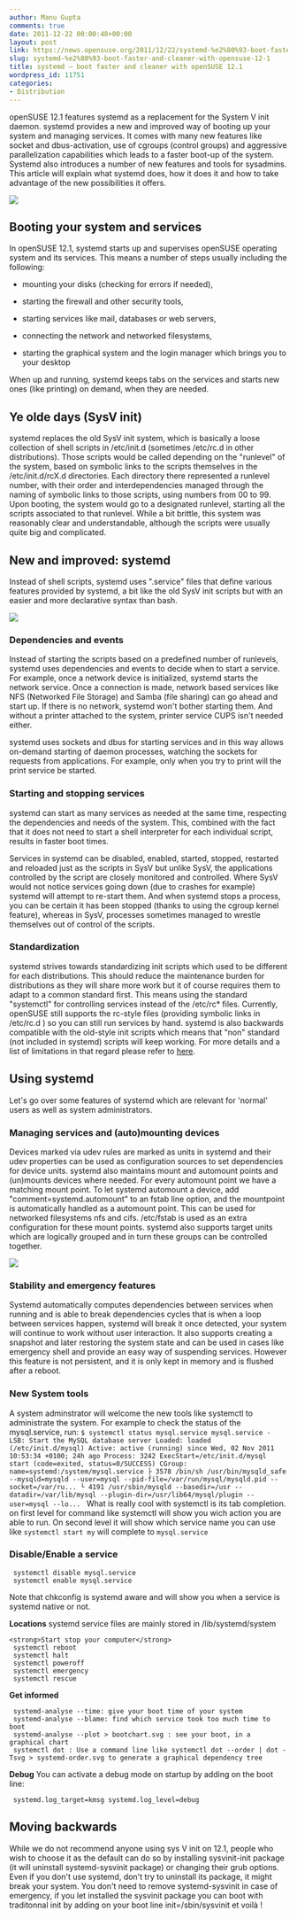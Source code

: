 ```yaml
---
author: Manu Gupta
comments: true
date: 2011-12-22 00:00:48+00:00
layout: post
link: https://news.opensuse.org/2011/12/22/systemd-%e2%80%93-boot-faster-and-cleaner-with-opensuse-12-1/
slug: systemd-%e2%80%93-boot-faster-and-cleaner-with-opensuse-12-1
title: systemd – boot faster and cleaner with openSUSE 12.1
wordpress_id: 11751
categories:
- Distribution
---
```


openSUSE 12.1 features systemd as a replacement for the System V init daemon. systemd provides a new and improved way of booting up your system and managing services. It comes with many new features like socket and dbus-activation, use of cgroups (control groups) and aggressive parallelization capabilities which leads to a faster boot-up of the system. Systemd also introduces a number of new features and tools for sysadmins. This article will explain what systemd does, how it does it and how to take advantage of the new possibilities it offers.
<!-- more -->
[![](/wp-content/uploads/2011/11/4308639792_ae11049568.jpg)](http://news.opensuse.org/2011/12/22/systemd-%e2%80%93-boot-faster-and-cleaner-with-opensuse-12-1/4308639792_ae11049568/)


## Booting your system and services


In openSUSE 12.1, systemd starts up and supervises openSUSE operating system and its services. This means a number of steps usually including the following:



	
  * mounting your disks (checking for errors if needed),

	
  * starting the firewall and other security tools,

	
  * starting services like mail, databases or web servers,

	
  * connecting the network and networked filesystems,

	
  * starting the graphical system and the login manager which brings you to your desktop


When up and running, systemd keeps tabs on the services and starts new ones (like printing) on demand, when they are needed.


## Ye olde days (SysV init)


systemd replaces the old SysV init system, which is basically a loose collection of shell scripts in /etc/init.d (sometimes /etc/rc.d in other distributions). Those scripts would be called depending on the "runlevel" of the system, based on symbolic links to the scripts themselves in the /etc/init.d/rcX.d directories. Each directory there represented a runlevel number, with their order and interdependencies managed through the naming of symbolic links to those scripts, using numbers from 00 to 99. Upon booting, the system would go to a designated runlevel, starting all the scripts associated to that runlevel. While a bit brittle, this system was reasonably clear and understandable, although the scripts were usually quite big and complicated.


## New and improved: systemd


Instead of shell scripts, systemd uses ".service" files that define various features provided by systemd, a bit like the old SysV init scripts but with an easier and more declarative syntax than bash.

[![](/wp-content/uploads/2011/12/4404848273_3fcaeacf5d.jpg)](http://news.opensuse.org/2011/12/22/systemd-%e2%80%93-boot-faster-and-cleaner-with-opensuse-12-1/4404848273_3fcaeacf5d/)


### Dependencies and events


Instead of starting the scripts based on a predefined number of runlevels, systemd uses dependencies and events to decide when to start a service. For example, once a network device is initialized, systemd starts the network service. Once a connection is made, network based services like NFS (Networked File Storage) and Samba (file sharing) can go ahead and start up. If there is no network, systemd won't bother starting them. And without a printer attached to the system, printer service CUPS isn't needed either.

systemd uses sockets and dbus for starting services and in this way allows on-demand starting of daemon processes, watching the sockets for requests from applications. For example, only when you try to print will the print service be started.


### Starting and stopping services


systemd can start as many services as needed at the same time, respecting the dependencies and needs of the system. This, combined with the fact that it does not need to start a shell interpreter for each individual script, results in faster boot times.

Services in systemd can be disabled, enabled, started, stopped, restarted and reloaded just as the scripts in SysV but unlike SysV, the applications controlled by the script are closely monitored and controlled. Where SysV would not notice services going down (due to crashes for example) systemd will attempt to re-start them. And when systemd stops a process, you can be certain it has been stopped (thanks to using the cgroup kernel feature), whereas in SysV, processes sometimes managed to wrestle themselves out of control of the scripts.


### Standardization


systemd strives towards standardizing init scripts which used to be different for each distributions. This should reduce the maintenance burden for distributions as they will share more work but it of course requires them to adapt to a common standard first. This means using the standard "systemctl" for controlling services instead of the /etc/rc* files. Currently, openSUSE still supports the rc-style files (providing symbolic links in /etc/rc.d ) so you can still run services by hand. systemd is also backwards compatible with the old-style init scripts which means that "non" standard (not included in systemd) scripts will keep working. For more details and a list of limitations in that regard please refer to [here](http://www.freedesktop.org/wiki/Software/systemd/Incompatibilities).


## Using systemd


Let's go over some features of systemd which are relevant for 'normal' users as well as system administrators.


### Managing services and (auto)mounting devices


Devices marked via udev rules are marked as units in systemd and their udev properties can be used as configuration sources to set dependencies for device units. systemd also maintains mount and automount points and (un)mounts devices where needed. For every automount point we have a matching mount point. To let systemd automount a device, add "comment=systemd.automount" to an fstab line option, and the mountpoint is automatically handled as a automount point. This can be used for networked filesystems nfs and cifs. /etc/fstab is used as an extra configuration for these mount points. systemd also supports target units which are logically grouped and in turn these groups can be controlled together.

[![](/wp-content/uploads/2011/12/4320210414_e0b3550b1a1.jpg)](http://news.opensuse.org/2011/12/22/systemd-%e2%80%93-boot-faster-and-cleaner-with-opensuse-12-1/4320210414_e0b3550b1a/)


### Stability and emergency features


Systemd automatically computes dependencies between services when running and is able to break dependencies cycles that is when a loop between services happen, systemd will break it once detected, your system will continue to work without user interaction. It also supports creating a snapshot and later restoring the system state and can be used in cases like emergency shell and provide an easy way of suspending services. However this feature is not persistent, and it is only kept in memory and is flushed after a reboot.


### New System tools


A system adminstrator will welcome the new tools like systemctl to administrate the system. For example to check the status of the mysql.service, run:
`$ systemctl status mysql.service
mysql.service - LSB: Start the MySQL database server
Loaded: loaded (/etc/init.d/mysql)
Active: active (running) since Wed, 02 Nov 2011 10:53:34 +0100; 24h ago
Process: 3242 ExecStart=/etc/init.d/mysql start (code=exited, status=0/SUCCESS)
CGroup: name=systemd:/system/mysql.service
├ 3578 /bin/sh /usr/bin/mysqld_safe --mysqld=mysqld --user=mysql --pid-file=/var/run/mysql/mysqld.pid --socket=/var/ru...
└ 4191 /usr/sbin/mysqld --basedir=/usr --datadir=/var/lib/mysql --plugin-dir=/usr/lib64/mysql/plugin --user=mysql --lo...
`
What is really cool with systemctl is its tab completion. on first level for command like systemctl will show you wich action you are able to run. On second level it will show which service name you can use like `systemctl start my` will complete to `mysql.service`


### Disable/Enable a service



    
     systemctl disable mysql.service
     systemctl enable mysql.service


Note that chkconfig is systemd aware and will show you when a service is systemd native or not.

**Locations**
systemd service files are mainly stored in /lib/systemd/system

    
    <strong>Start stop your computer</strong>
     systemctl reboot
     systemctl halt
     systemctl poweroff
     systemctl emergency
     systemctl rescue


**Get informed**

    
     systemd-analyse --time: give your boot time of your system
     systemd-analyse --blame: find which service took too much time to boot
     systemd-analyse --plot > bootchart.svg : see your boot, in a graphical chart
     systemctl dot : Use a command line like systemctl dot --order | dot -Tsvg > systemd-order.svg to generate a graphical dependency tree


**Debug**
You can activate a debug mode on startup by adding on the boot line:

    
     systemd.log_target=kmsg systemd.log_level=debug




## Moving backwards


While we do not recommend anyone using sys V init on 12.1, people who wish to choose it as the default can do so by installing sysvinit-init package (it will uninstall systemd-sysvinit package) or changing their grub options. Even if you don't use systemd, don't try to uninstall its package, it might break your system. You don't need to remove systemd-sysvinit in case of emergency, if you let installed the sysvinit package you can boot with traditonnal init by adding on your boot line init=/sbin/sysvinit et voilà !
